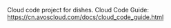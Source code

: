 Cloud code project for dishes. Cloud Code Guide: https://cn.avoscloud.com/docs/cloud_code_guide.html